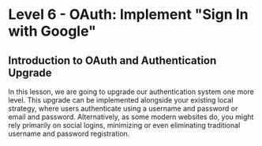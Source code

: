 # Level 6 - OAuth: Implement "Sign In with Google"

## Introduction to OAuth and Authentication Upgrade

In this lesson, we are going to upgrade our authentication system one more level. This upgrade can be implemented alongside your existing local strategy, where users authenticate using a username and password or email and password. Alternatively, as some modern websites do, you might rely primarily on social logins, minimizing or even eliminating traditional username and password registration.
